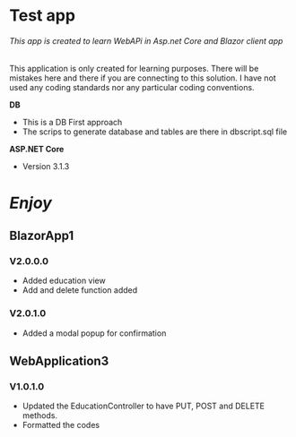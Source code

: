 # Test app
###### This app is created to learn WebAPi in Asp.net Core and Blazor client app

This application is only created for learning purposes. There will be mistakes here and there if you are connecting to this solution. I have not used any coding standards nor any particular coding conventions.

**DB**
* This is a DB First approach
* The scrips to generate database and tables are there in dbscript.sql file

**ASP.NET Core**
* Version 3.1.3


# *Enjoy*

## BlazorApp1 
### V2.0.0.0
* Added education view
* Add and delete function added

### V2.0.1.0
* Added a modal popup for confirmation

## WebApplication3
### V1.0.1.0
* Updated the EducationController to have PUT, POST and DELETE methods. 
* Formatted the codes